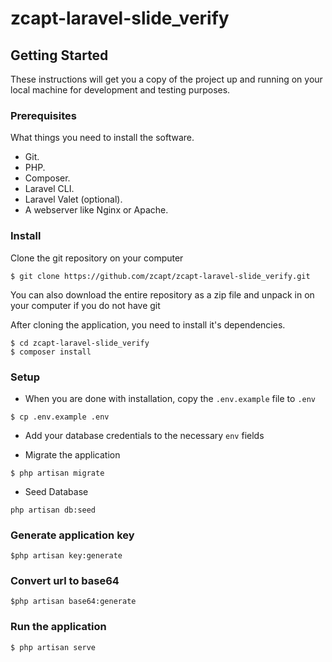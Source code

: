 # zcapt-laravel-slide_verify

## Getting Started
These instructions will get you a copy of the project up and running on your local machine for development and testing purposes.

### Prerequisites
What things you need to install the software.

* Git.
* PHP.
* Composer.
* Laravel CLI.
* Laravel Valet (optional).
* A webserver like Nginx or Apache.

### Install
Clone the git repository on your computer
```
$ git clone https://github.com/zcapt/zcapt-laravel-slide_verify.git
```

You can also download the entire repository as a zip file and unpack in on your computer if you do not have git

After cloning the application, you need to install it's dependencies. 
```
$ cd zcapt-laravel-slide_verify
$ composer install
```

### Setup
- When you are done with installation, copy the `.env.example` file to `.env`
```
$ cp .env.example .env
```




- Add your database credentials to the necessary `env` fields

- Migrate the application
```
$ php artisan migrate
```

- Seed Database
```
php artisan db:seed
```

### Generate application key

```
$php artisan key:generate
```

### Convert url to base64

```
$php artisan base64:generate
```

### Run the application
```
$ php artisan serve
```


